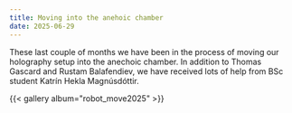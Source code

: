 ```yaml
---
title: Moving into the anehoic chamber
date: 2025-06-29
---
```

These last couple of months we have been in the process of moving our holography setup into the anechoic chamber. In addition to Thomas Gascard and Rustam Balafendiev, we have received lots of help from BSc student Katrín Hekla Magnúsdóttir.

{{< gallery album="robot_move2025" >}}


<!--more-->